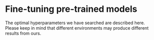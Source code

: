 
# Fine-tuning pre-trained models
The optimal hyperparameters we have searched are described here.  
Please keep in mind that different environments may produce different results from ours.
